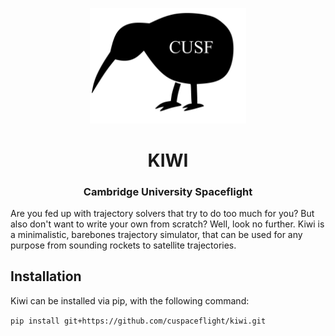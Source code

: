 <p align="center">
	<img width="250px" src="https://github.com/cuspaceflight/kiwi/raw/master/img/kiwi.png">
	<h1 align="center">KIWI</h1>
	<h3 align="center">Cambridge University Spaceflight</h3>
</p>

Are you fed up with  trajectory solvers that try to do too much for you? But also don't want to write your own from scratch? Well, look no further. Kiwi is a minimalistic, barebones trajectory simulator, that can be used for any purpose from sounding rockets to satellite trajectories.

## Installation
Kiwi can be installed via pip, with the following command:

`pip install git+https://github.com/cuspaceflight/kiwi.git`



